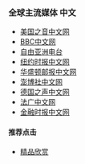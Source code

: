 ### 全球主流媒体 中文
- [美国之音中文网](https://www.voachinese.com/)
- [BBC中文网](http://www.bbc.co.uk/zhongwen/simp/mobile/)
- [自由亚洲电台](https://www.rfa.org/mandarin/)
- [纽约时报中文网](https://m.cn.nytimes.com/)
- [华盛顿邮报中文网](https://www.washingtonpost.com/)
- [澎博社中文网]()
- [德国之声中文网]()
- [法广中文网]()
- [金融时报中文网](https://www.ftchinese.com/)



#### 推荐点击
- [精品欣赏](https://summer200.github.io/content/main)

